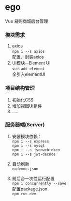 # ego
Vue 易购商城后台管理

### 模块需求
1. axios<br/>
   `npm i --s axios`<br/>
   配置、封装axios
2. UI模块--Element UI<br/>
    `vue add element`<br/>
    全引入elementUI

### 项目结构管理
1. 初始化CSS
2. 增加视图UI组件
3. .....


### 服务器端(Server)
   1. 安装模块依赖： <br/>
   `npm i --s express`<br/>
   `npm i --s mysql`<br/>
   `npm i --s jsonwebtoken`<br/>
   `npm i --s jwt-decode`<br/>
       
   2. 自动刷新<br/>
       `nodemon.json`<br/>
   3. 前后台一次性运行配置<br/>
       `npm i concurrently --save`<br/>
       配置package.json<br/>
       `npm run dev`
